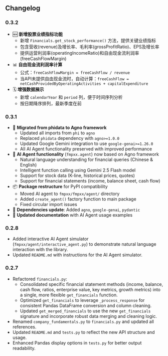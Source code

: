 ## Changelog

### 0.3.2
- 🆕 **新增股票业绩指标功能**
  - 新增 `Financials.get_stock_performance()` 方法，提供关键业绩指标
  - 包含营收(revenue)及增长率、毛利率(grossProfitRatio)、EPS及增长率
  - 提供运营利润率(operatingIncomeRatio)和自由现金流利润率(freeCashFlowMargin)
- 📊 **自由现金流利润率计算**
  - 公式：`freeCashFlowMargin = freeCashFlow / revenue`
  - 当API未提供自由现金流时，自动计算：`freeCashFlow = netCashProvidedByOperatingActivities + capitalExpenditure`
- 🗓️ **增强数据展示**
  - 新增 `calendarYear` 和 `period` 列，便于时间序列分析
  - 按日期降序排列，最新季度在前

### 0.3.1
- 🔄 **Migrated from phidata to Agno framework**
  - Updated all imports from `phi` to `agno`
  - Replaced `phidata` dependency with `agno>=1.0.0`
  - Updated Google Gemini integration to use `google-genai>=1.26.0`
  - All AI Agent functionality preserved with improved performance
- 🧠 **AI Agent functionality** (`fmpxx.agent`) now based on Agno framework
  - Natural language understanding for financial queries (Chinese & English)
  - Intelligent function calling using Gemini 2.5 Flash model
  - Support for stock data (K-line, historical prices, quotes)
  - Support for financial statements (income, balance sheet, cash flow)
- 📦 **Package restructure** for PyPI compatibility
  - Moved AI agent to `fmpxx/fmpxx/agent/` directory
  - Added `create_agent()` factory function to main package
  - Fixed circular import issues
- 🔧 **Dependencies update**: Added `agno`, `google-genai`, `pydantic`
- 📝 **Updated documentation** with AI Agent usage examples

### 0.2.8
- Added interactive AI Agent simulator (`fmpxx/agent/interactive_agent.py`) to demonstrate natural language interaction with the library.
- Updated `README.md` with instructions for the AI Agent simulator.

### 0.2.7
- Refactored `financials.py`:
    - Consolidated specific financial statement methods (income, balance, cash flow, ratios, enterprise value, key metrics, growth metrics) into a single, more flexible `get_financials` function.
    - Optimized `get_financials` to leverage `_process_response` for consistent Pandas DataFrame conversion and column cleaning.
    - Updated `get_merged_financials` to use the new `get_financials` signature and incorporate robust data merging and cleaning logic.
- Renamed `company_fundamentals.py` to `financials.py` and updated all references.
- Updated `README.md` and `tests.py` to reflect the new API structure and usage.
- Enhanced Pandas display options in `tests.py` for better output readability.